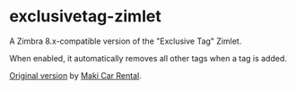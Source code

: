 exclusivetag-zimlet
===================

A Zimbra 8.x-compatible version of the "Exclusive Tag" Zimlet.

When enabled, it automatically removes all other tags when a tag is added.

[Original version](https://gallery.zimbra.com/type/zimlet/exclusive-tag) by [Maki Car Rental](http://www.maki-car-rental.com/). 
